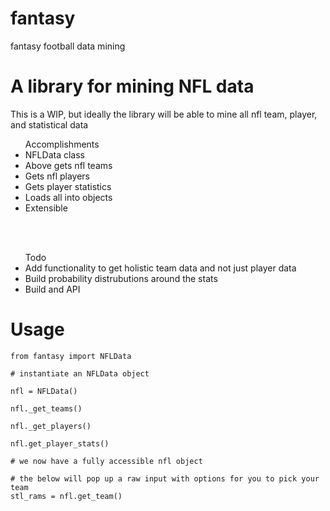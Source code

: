 fantasy
=======

fantasy football data mining

<h1>A library for mining NFL data</h1>
<p>This is a WIP, but ideally the library will be able to mine all nfl team, player, and statistical data</p>

<ul>Accomplishments<br>
<li>NFLData class</li>
<li>Above gets nfl teams</li>
<li>Gets nfl players</li>
<li>Gets player statistics</li>
<li>Loads all into objects</li>
<li>Extensible</li>
</ul>
<br><br>
<ul>Todo<br>
<li>Add functionality to get holistic team data and not just player data</li>
<li>Build probability distrubutions around the stats</li>
<li>Build and API</li>
</ul>

<h1>Usage</h1>

<p><code>from fantasy import NFLData<br>
# instantiate an NFLData object<br>
nfl = NFLData()<br>
nfl._get_teams()<br>
nfl._get_players()<br>
nfl.get_player_stats()<br>
# we now have a fully accessible nfl object<br>
# the below will pop up a raw input with options for you to pick your team
stl_rams = nfl.get_team()</code>
</p>
